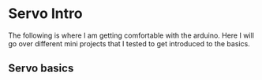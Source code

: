 # Servo Intro

The following is where I am getting comfortable with the arduino. Here I will go over different mini projects that I tested to get introduced to the basics.

## Servo basics
